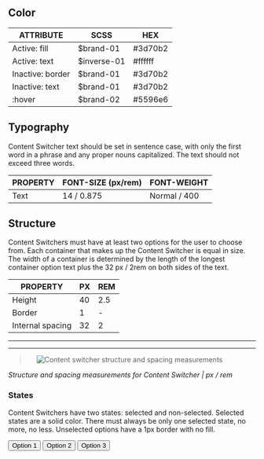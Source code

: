 ## Color

| ATTRIBUTE              | SCSS | HEX |
|--------------------|------|------|
| Active: fill       | $brand-01   | #3d70b2  |
| Active: text       | $inverse-01 | #ffffff  |
| Inactive: border   | $brand-01   | #3d70b2  |
| Inactive: text     | $brand-01   | #3d70b2  |
| :hover             | $brand-02   | #5596e6  |

## Typography

Content Switcher text should be set in sentence case, with only the first word in a phrase and any proper nouns capitalized. The text should not exceed three words.

| PROPERTY   | FONT-SIZE (px/rem)      | FONT-WEIGHT  |
|------------|-----------------|--------------|
| Text       | 14 / 0.875 | Normal / 400 |

## Structure

Content Switchers must have at least two options for the user to choose from. Each container that makes up the Content Switcher is equal in size. The width of a container is determined by the length of the longest container option text plus the 32 px / 2rem on both sides of the text.

| PROPERTY         | PX | REM |
|------------------|----|-----|
| Height           | 40 | 2.5 |
| Border           | 1  | -   |
| Internal spacing | 32 | 2   |

---
***
> 
![Content switcher structure and spacing measurements](images/content-switcher-style-1.png)

_Structure and spacing measurements for Content Switcher | px / rem_

### States

Content Switchers have two states: selected and non-selected. Selected states are a solid color. There must always be only one selected state, no more, no less. Unselected options have a 1px border with no fill.

<div data-insert-component="InteractiveSpec">
  <div data-content-switcher class="bx--content-switcher">
    <button class="bx--content-switcher-btn bx--content-switcher--selected" data-target=".demo--panel--opt-1">Option 1</button>
    <button class="bx--content-switcher-btn" data-target=".demo--panel--opt-2">Option 2</button>
    <button class="bx--content-switcher-btn" data-target=".demo--panel--opt-3">Option 3</button>
  </div>
</div>

